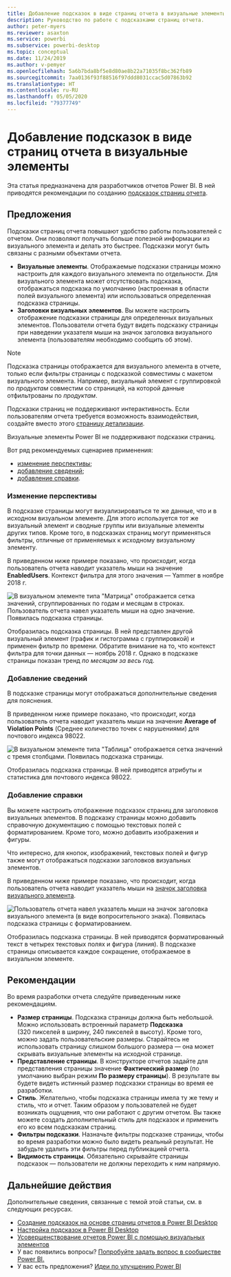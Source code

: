 ```yaml
---
title: Добавление подсказок в виде страниц отчета в визуальные элементы
description: Руководство по работе с подсказками страниц отчета.
author: peter-myers
ms.reviewer: asaxton
ms.service: powerbi
ms.subservice: powerbi-desktop
ms.topic: conceptual
ms.date: 11/24/2019
ms.author: v-pemyer
ms.openlocfilehash: 5a6b7bda8bf5e8d80ae8b22a71035f8bc362fb89
ms.sourcegitcommit: 7aa0136f93f88516f97ddd8031ccac5d07863b92
ms.translationtype: HT
ms.contentlocale: ru-RU
ms.lasthandoff: 05/05/2020
ms.locfileid: "79377749"
---
```

# <a name="extend-visuals-with-report-page-tooltips"></a>Добавление подсказок в виде страниц отчета в визуальные элементы

Эта статья предназначена для разработчиков отчетов Power BI. В ней приводятся рекомендации по созданию [подсказок страниц отчета](../desktop-tooltips.md).

## <a name="suggestions"></a>Предложения

Подсказки страниц отчета повышают удобство работы пользователей с отчетом. Они позволяют получать больше полезной информации из визуального элемента и делать это быстрее. Подсказки могут быть связаны с разными объектами отчета.

- **Визуальные элементы**. Отображаемые подсказки страницы можно настроить для каждого визуального элемента по отдельности. Для визуального элемента может отсутствовать подсказка, отображаться подсказка по умолчанию (настроенная в области полей визуального элемента) или использоваться определенная подсказка страницы.
- **Заголовки визуальных элементов**. Вы можете настроить отображение подсказки страницы для определенных визуальных элементов. Пользователи отчета будут видеть подсказку страницы при наведении указателя мыши на значок заголовка визуального элемента (пользователям необходимо сообщить об этом).

> [!NOTE]
> Подсказка страницы отображается для визуального элемента в отчете, только если фильтры страницы с подсказкой совместимы с макетом визуального элемента. Например, визуальный элемент с группировкой по _продуктам_ совместим со страницей, на которой данные отфильтрованы по _продуктам_.
>
> Подсказки страниц не поддерживают интерактивность. Если пользователям отчета требуется возможность взаимодействия, создайте вместо этого [страницу детализации](../desktop-drillthrough.md).
>
> Визуальные элементы Power BI не поддерживают подсказки страниц.

Вот ряд рекомендуемых сценариев применения:

- [изменение перспективы](#different-perspective);
- [добавление сведений](#add-detail);
- [добавление справки](#add-help).

### <a name="different-perspective"></a>Изменение перспективы

В подсказке страницы могут визуализироваться те же данные, что и в исходном визуальном элементе. Для этого используется тот же визуальный элемент и сводные группы или визуальные элементы других типов. Кроме того, в подсказках страниц могут применяться фильтры, отличные от применяемых к исходному визуальному элементу.

В приведенном ниже примере показано, что происходит, когда пользователь отчета наводит указатель мыши на значение **EnabledUsers**. Контекст фильтра для этого значения — Yammer в ноябре 2018 г.

![В визуальном элементе типа "Матрица" отображается сетка значений, сгруппированных по годам и месяцам в строках. Пользователь отчета навел указатель мыши на одно значение. Появилась подсказка страницы.](media/report-page-tooltips/suggestion-different-perspective.png)

Отобразилась подсказка страницы. В ней представлен другой визуальный элемент (график и гистограмма с группировкой) и применен фильтр по времени. Обратите внимание на то, что контекст фильтра для точки данных — ноябрь 2018 г. Однако в подсказке страницы показан тренд _по месяцам за весь год_.

### <a name="add-detail"></a>Добавление сведений

В подсказке страницы могут отображаться дополнительные сведения для пояснения.

В приведенном ниже примере показано, что происходит, когда пользователь отчета наводит указатель мыши на значение **Average of Violation Points** (Среднее количество точек с нарушениями) для почтового индекса 98022.

![В визуальном элементе типа "Таблица" отображается сетка значений с тремя столбцами. Появилась подсказка страницы.](media/report-page-tooltips/suggestion-add-details.png)

Отобразилась подсказка страницы. В ней приводятся атрибуты и статистика для почтового индекса 98022.

### <a name="add-help"></a>Добавление справки

Вы можете настроить отображение подсказок страниц для заголовков визуальных элементов. В подсказку страницы можно добавить справочную документацию с помощью текстовых полей с форматированием. Кроме того, можно добавить изображения и фигуры.

Что интересно, для кнопок, изображений, текстовых полей и фигур также могут отображаться подсказки заголовков визуальных элементов.

В приведенном ниже примере показано, что происходит, когда пользователь отчета наводит указатель мыши на [значок заголовка визуального элемента](../desktop-visual-elements-for-reports.md).

![Пользователь отчета навел указатель мыши на значок заголовка визуального элемента (в виде вопросительного знака). Появилась подсказка страницы с форматированием.](media/report-page-tooltips/suggestion-add-help.png)

Отобразилась подсказка страницы. В ней приводятся форматированный текст в четырех текстовых полях и фигура (линия). В подсказке страницы описывается каждое сокращение, отображаемое в визуальном элементе.

## <a name="recommendations"></a>Рекомендации

Во время разработки отчета следуйте приведенным ниже рекомендациям.

- **Размер страницы**. Подсказка страницы должна быть небольшой. Можно использовать встроенный параметр **Подсказка** (320 пикселей в ширину, 240 пикселей в высоту). Кроме того, можно задать пользовательские размеры. Старайтесь не использовать страницу слишком большого размера — она может скрывать визуальные элементы на исходной странице.
- **Представление страницы**. В конструкторе отчетов задайте для представления страницы значение **Фактический размер** (по умолчанию выбран режим **По размеру страницы**). В результате вы будете видеть истинный размер подсказки страницы во время ее разработки.
- **Стиль**. Желательно, чтобы подсказка страницы имела ту же тему и стиль, что и отчет. Таким образом у пользователей не будет возникать ощущения, что они работают с другим отчетом. Вы также можете создать дополнительный стиль для подсказок и применить его ко всем подсказкам страниц.
- **Фильтры подсказки**. Назначьте фильтры подсказке страницы, чтобы во время разработки можно было видеть реальный результат. Не забудьте удалить эти фильтры перед публикацией отчета.
- **Видимость страницы**. Обязательно скрывайте страницы подсказок — пользователи не должны переходить к ним напрямую.

## <a name="next-steps"></a>Дальнейшие действия

Дополнительные сведения, связанные с темой этой статьи, см. в следующих ресурсах.

- [Создание подсказок на основе страниц отчетов в Power BI Desktop](../desktop-tooltips.md)
- [Настройка подсказок в Power BI Desktop](../desktop-custom-tooltips.md)
- [Усовершенствование отчетов Power BI с помощью визуальных элементов](../desktop-visual-elements-for-reports.md)
- У вас появились вопросы? [Попробуйте задать вопрос в сообществе Power BI.](https://community.powerbi.com/)
- У вас есть предложения? [Идеи по улучшению Power BI](https://ideas.powerbi.com/)

